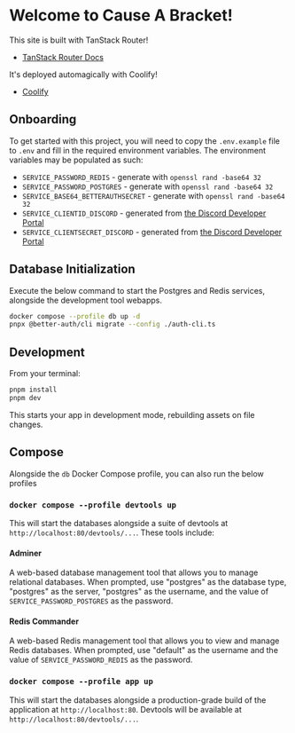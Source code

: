 # Welcome to Cause A Bracket!

This site is built with TanStack Router!

- [TanStack Router Docs](https://tanstack.com/router)

It's deployed automagically with Coolify!

- [Coolify](https://coolify.io/)

## Onboarding

To get started with this project, you will need to copy the `.env.example` file to `.env` and fill in the required
environment variables. The environment variables may be populated as such:

- `SERVICE_PASSWORD_REDIS` - generate with `openssl rand -base64 32`
- `SERVICE_PASSWORD_POSTGRES` - generate with `openssl rand -base64 32`
- `SERVICE_BASE64_BETTERAUTHSECRET` - generate with `openssl rand -base64 32`
- `SERVICE_CLIENTID_DISCORD` - generated
  from [the Discord Developer Portal](https://discord.com/developers/applications)
- `SERVICE_CLIENTSECRET_DISCORD` - generated
  from [the Discord Developer Portal](https://discord.com/developers/applications)

## Database Initialization

Execute the below command to start the Postgres and Redis services, alongside the development tool webapps.

```sh
docker compose --profile db up -d
pnpx @better-auth/cli migrate --config ./auth-cli.ts
```

## Development

From your terminal:

```sh
pnpm install
pnpm dev
```

This starts your app in development mode, rebuilding assets on file changes.

## Compose

Alongside the `db` Docker Compose profile, you can also run the below profiles

### `docker compose --profile devtools up`

This will start the databases alongside a suite of devtools at
`http://localhost:80/devtools/...`. These tools include:

#### Adminer

A web-based database management tool that allows you to manage relational
databases. When prompted, use "postgres" as the database type, "postgres" as
the server, "postgres" as the username, and the value of
`SERVICE_PASSWORD_POSTGRES` as the password.

#### Redis Commander

A web-based Redis management tool that allows you to view and manage Redis
databases. When prompted, use "default" as the username and the value of
`SERVICE_PASSWORD_REDIS` as the password.

### `docker compose --profile app up`

This will start the databases alongside a production-grade build of the
application at `http://localhost:80`. Devtools will be available at
`http://localhost:80/devtools/...`.
